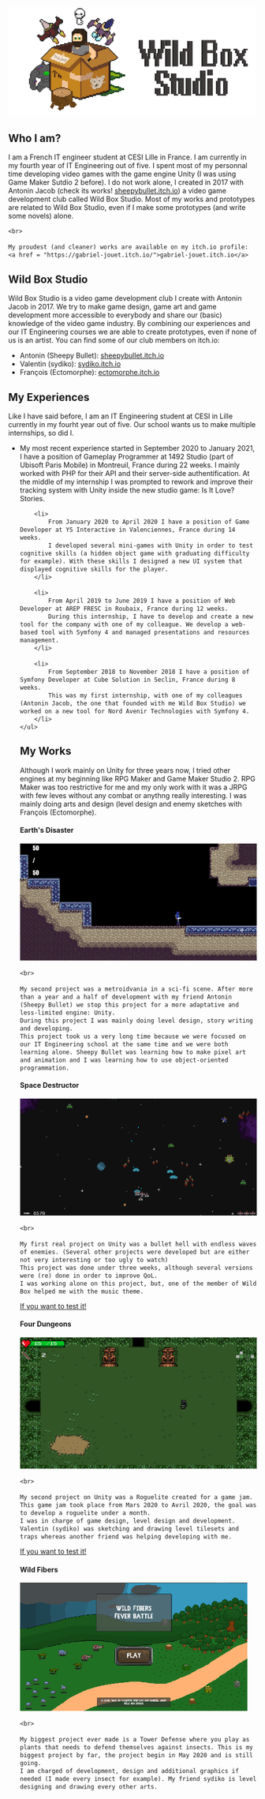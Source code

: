 <link rel="stylesheet" href="Style.css">
<img src="Gab Banner.png" alt="hi" class="figure"/>

## Who I am?
<p class="paragraph">
	I am a French IT engineer student at CESI Lille in France. I am currently in my fourth year of IT Engineering out of five.
	I spent most of my personnal time developing video games with the game engine Unity (I was using Game Maker Sutdio 2 before). I do not work alone, I created in 2017 with Antonin Jacob (check its works! <a href = "https://sheepybullet.itch.io/">sheepybullet.itch.io</a>) a video game development club called Wild Box Studio.
	Most of my works and prototypes are related to Wild Box Studio, even if I make some prototypes (and write some novels) alone.

	<br>

	My proudest (and cleaner) works are available on my itch.io profile: <a href = "https://gabriel-jouet.itch.io/">gabriel-jouet.itch.io</a>
</p>


## Wild Box Studio
<p class="paragraph">
	Wild Box Studio is a video game development club I create with Antonin Jacob in 2017. We try to make game design, game art and game development more accessible to everybody and share our (basic) knowledge of the video game industry.
	By combining our experiences and our IT Engineering courses we are able to create prototypes, even if none of us is an artist.
	You can find some of our club members on itch.io:  
	<ul>
		<li> Antonin (Sheepy Bullet): <a href = "https://sheepybullet.itch.io/">sheepybullet.itch.io</a></li>
		<li> Valentin (sydiko): <a href = "https://sydiko.itch.io/">sydiko.itch.io</a></li>
		<li> François (Ectomorphe): <a href = "https://ectomorphe.itch.io/">ectomorphe.itch.io</a></li>
	</ul>
</p>


## My Experiences
<p class="paragraph">
	Like I have said before, I am an IT Engineering student at CESI in Lille currently in my fourht year out of five.
	Our school wants us to make multiple internships, so did I.
	<ul>
		<li>
			My most recent experience started in September 2020 to January 2021, I have a position of Gameplay Programmer at 1492 Studio (part of Ubisoft Paris Mobile) in Montreuil, France during 22 weeks.
			I mainly worked with PHP for their API and their server-side authentification. At the middle of my internship I was prompted to rework and improve their tracking system with Unity inside the new studio game: Is It Love? Stories.
		</li>

		<li>
			From January 2020 to April 2020 I have a position of Game Developer at YS Interactive in Valenciennes, France during 14 weeks.
			I developed several mini-games with Unity in order to test cognitive skills (a hidden object game with graduating difficulty for example). With these skills I designed a new UI system that displayed cognitive skills for the player.
		</li>

		<li>
			From April 2019 to June 2019 I have a position of Web Developer at AREP FRESC in Roubaix, France during 12 weeks.
			During this internship, I have to develop and create a new tool for the company with one of my colleague. We develop a web-based tool with Symfony 4 and managed presentations and resources management.
		</li>

		<li>
			From September 2018 to November 2018 I have a position of Symfony Developer at Cube Solution in Seclin, France during 8 weeks.
			This was my first internship, with one of my colleagues (Antonin Jacob, the one that founded with me Wild Box Studio) we worked on a new tool for Nord Avenir Technologies with Symfony 4.
		</li>
	</ul>
</p>


## My Works
<p class="paragraph">
	Although I work mainly on Unity for three years now, I tried other engines at my beginning like RPG Maker and Game Maker Studio 2.
	RPG Maker was too restrictive for me and my only work with it was a JRPG with few leves without any combat or anythng really interesting. I was mainly doing arts and design (level design and enemy sketches with François (Ectomorphe).
</p>


<h4>Earth's Disaster</h4>
<p class="paragraph">
	<img src="Earth's Disaster.png" alt="hi" class="center"/>

	<br>

	My second project was a metroidvania in a sci-fi scene. After more than a year and a half of development with my friend Antonin (Sheepy Bullet) we stop this project for a more adaptative and less-limited engine: Unity.
	During this project I was mainly doing level design, story writing and developing.
	This project took us a very long time because we were focused on our IT Engineering school at the same time and we were both learning alone. Sheepy Bullet was learning how to make pixel art and animation and I was learning how to use object-oriented programmation.
</p>


<h4>Space Destructor</h4>
<p class="paragraph">
	<img src="Space Destructor.png" alt="hi" class="center"/>

	<br>

	My first real project on Unity was a bullet hell with endless waves of enemies. (Several other projects were developed but are either not very interesting or too ugly to watch)
	This project was done under three weeks, although several versions were (re) done in order to improve QoL.
	I was working alone on this project, but, one of the member of Wild Box helped me with the music theme.
</p>

<a href = "https://gabriel-jouet.itch.io/space-destructor/" class = "end-paragraph-link">If you want to test it!</a>


<h4>Four Dungeons</h4>
<p class="paragraph">
	<img src="Four Dungeons.png" alt="hi" class="center"/>

	<br>

	My second project on Unity was a Roguelite created for a game jam. This game jam took place from Mars 2020 to Avril 2020, the goal was to develop a roguelite under a month.
	I was in charge of game design, level design and development. Valentin (sydiko) was sketching and drawing level tilesets and traps whereas another friend was helping developing with me.
</p>

<a href = "https://sydiko.itch.io/four-dungeons"  class = "end-paragraph-link">If you want to test it!</a>   


<h4>Wild Fibers</h4>
<p class="paragraph">
	<img src="Wild Fibers.png" alt="hi" class="center"/>

	<br>

	My biggest project ever made is a Tower Defense where you play as plants that needs to defend themselves against insects. This is my biggest project by far, the project begin in May 2020 and is still going.
	I am charged of development, design and additional graphics if needed (I made every insect for example). My friend sydiko is level designing and drawing every other arts.
</p>